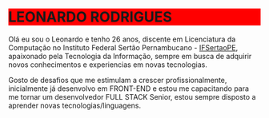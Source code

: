 <!DOCTYPE html>
<html lang="pt-BR">
<head>
    <meta charset="UTF-8">
    
</head>
<body>
    <h1 style = "background-color:red;">LEONARDO RODRIGUES</h1>
    <p>
        Olá eu sou o Leonardo e tenho 26 anos, discente em Licenciatura da Computação no Instituto Federal Sertão Pernambucano - <a href="https://www.ifsertao-pe.edu.br/">IFSertaoPE</a>, apaixonado pela Tecnologia da Informação, sempre em busca de adquirir novos conhecimentos e experiencias em novas tecnologias.
    </p>
    <p>
        Gosto de desafios que me estimulam a crescer profissionalmente, inicialmente já desenvolvo em FRONT-END e estou me capacitando para me tornar um desenvolvedor FULL STACK Senior, estou sempre disposto a aprender novas tecnologias/linguagens.
    </p>
</body>
</html>
